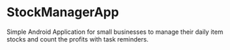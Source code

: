 # StockManagerApp

Simple Android Application for small businesses to manage their daily item stocks and count the profits with task reminders.
